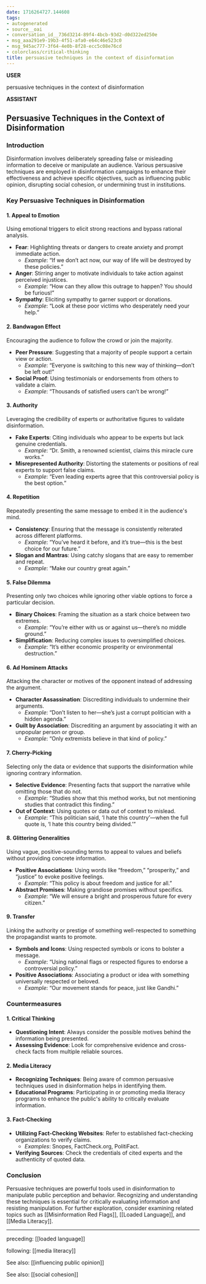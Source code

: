 ```yaml
---
date: 1716264727.144608
tags:
- autogenerated
- source__oai
- conversation_id__736d3214-89f4-4bcb-93d2-d0d322ed250e
- msg_aaa291e9-19b3-4f51-afa0-e64c46e523c0
- msg_945ac777-3f64-4e0b-8f28-ecc5c08e76cd
- colorclass/critical-thinking
title: persuasive techniques in the context of disinformation
---
```


**USER**

persuasive techniques in the context of disinformation


**ASSISTANT**

## Persuasive Techniques in the Context of Disinformation

### Introduction
Disinformation involves deliberately spreading false or misleading information to deceive or manipulate an audience. Various persuasive techniques are employed in disinformation campaigns to enhance their effectiveness and achieve specific objectives, such as influencing public opinion, disrupting social cohesion, or undermining trust in institutions.

### Key Persuasive Techniques in Disinformation

#### 1. Appeal to Emotion
Using emotional triggers to elicit strong reactions and bypass rational analysis.

- **Fear**: Highlighting threats or dangers to create anxiety and prompt immediate action.
  - *Example*: “If we don’t act now, our way of life will be destroyed by these policies.”
- **Anger**: Stirring anger to motivate individuals to take action against perceived injustices.
  - *Example*: “How can they allow this outrage to happen? You should be furious!”
- **Sympathy**: Eliciting sympathy to garner support or donations.
  - *Example*: “Look at these poor victims who desperately need your help.”

#### 2. Bandwagon Effect
Encouraging the audience to follow the crowd or join the majority.

- **Peer Pressure**: Suggesting that a majority of people support a certain view or action.
  - *Example*: “Everyone is switching to this new way of thinking—don’t be left out!”
- **Social Proof**: Using testimonials or endorsements from others to validate a claim.
  - *Example*: “Thousands of satisfied users can’t be wrong!”

#### 3. Authority
Leveraging the credibility of experts or authoritative figures to validate disinformation.

- **Fake Experts**: Citing individuals who appear to be experts but lack genuine credentials.
  - *Example*: “Dr. Smith, a renowned scientist, claims this miracle cure works.”
- **Misrepresented Authority**: Distorting the statements or positions of real experts to support false claims.
  - *Example*: “Even leading experts agree that this controversial policy is the best option.”

#### 4. Repetition
Repeatedly presenting the same message to embed it in the audience's mind.

- **Consistency**: Ensuring that the message is consistently reiterated across different platforms.
  - *Example*: “You’ve heard it before, and it’s true—this is the best choice for our future.”
- **Slogan and Mantras**: Using catchy slogans that are easy to remember and repeat.
  - *Example*: “Make our country great again.”

#### 5. False Dilemma
Presenting only two choices while ignoring other viable options to force a particular decision.

- **Binary Choices**: Framing the situation as a stark choice between two extremes.
  - *Example*: “You’re either with us or against us—there’s no middle ground.”
- **Simplification**: Reducing complex issues to oversimplified choices.
  - *Example*: “It’s either economic prosperity or environmental destruction.”

#### 6. Ad Hominem Attacks
Attacking the character or motives of the opponent instead of addressing the argument.

- **Character Assassination**: Discrediting individuals to undermine their arguments.
  - *Example*: “Don’t listen to her—she’s just a corrupt politician with a hidden agenda.”
- **Guilt by Association**: Discrediting an argument by associating it with an unpopular person or group.
  - *Example*: “Only extremists believe in that kind of policy.”

#### 7. Cherry-Picking
Selecting only the data or evidence that supports the disinformation while ignoring contrary information.

- **Selective Evidence**: Presenting facts that support the narrative while omitting those that do not.
  - *Example*: “Studies show that this method works, but not mentioning studies that contradict this finding.”
- **Out of Context**: Using quotes or data out of context to mislead.
  - *Example*: “This politician said, ‘I hate this country’—when the full quote is, ‘I hate this country being divided.’”

#### 8. Glittering Generalities
Using vague, positive-sounding terms to appeal to values and beliefs without providing concrete information.

- **Positive Associations**: Using words like “freedom,” “prosperity,” and “justice” to evoke positive feelings.
  - *Example*: “This policy is about freedom and justice for all.”
- **Abstract Promises**: Making grandiose promises without specifics.
  - *Example*: “We will ensure a bright and prosperous future for every citizen.”

#### 9. Transfer
Linking the authority or prestige of something well-respected to something the propagandist wants to promote.

- **Symbols and Icons**: Using respected symbols or icons to bolster a message.
  - *Example*: “Using national flags or respected figures to endorse a controversial policy.”
- **Positive Associations**: Associating a product or idea with something universally respected or beloved.
  - *Example*: “Our movement stands for peace, just like Gandhi.”

### Countermeasures

#### 1. Critical Thinking
- **Questioning Intent**: Always consider the possible motives behind the information being presented.
- **Assessing Evidence**: Look for comprehensive evidence and cross-check facts from multiple reliable sources.

#### 2. Media Literacy
- **Recognizing Techniques**: Being aware of common persuasive techniques used in disinformation helps in identifying them.
- **Educational Programs**: Participating in or promoting media literacy programs to enhance the public's ability to critically evaluate information.

#### 3. Fact-Checking
- **Utilizing Fact-Checking Websites**: Refer to established fact-checking organizations to verify claims.
  - *Examples*: Snopes, FactCheck.org, PolitiFact.
- **Verifying Sources**: Check the credentials of cited experts and the authenticity of quoted data.

### Conclusion
Persuasive techniques are powerful tools used in disinformation to manipulate public perception and behavior. Recognizing and understanding these techniques is essential for critically evaluating information and resisting manipulation. For further exploration, consider examining related topics such as [[Misinformation Red Flags]], [[Loaded Language]], and [[Media Literacy]].


---

preceding: [[loaded language]]  


following: [[media literacy]]

See also: [[influencing public opinion]]


See also: [[social cohesion]]